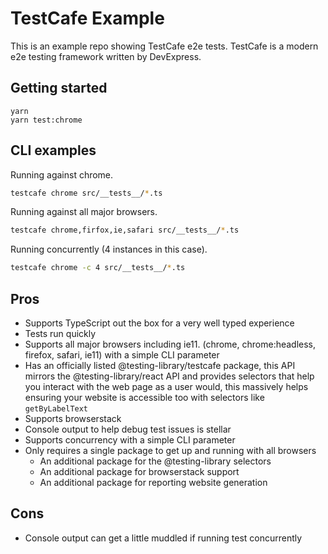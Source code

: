 # TestCafe Example

This is an example repo showing TestCafe e2e tests. TestCafe is a modern e2e testing framework written by DevExpress.

## Getting started

```
yarn
yarn test:chrome
```

## CLI examples

Running against chrome.

```sh
testcafe chrome src/__tests__/*.ts
```

Running against all major browsers.

```sh
testcafe chrome,firfox,ie,safari src/__tests__/*.ts
```

Running concurrently (4 instances in this case).

```sh
testcafe chrome -c 4 src/__tests__/*.ts
```

## Pros

- Supports TypeScript out the box for a very well typed experience
- Tests run quickly
- Supports all major browsers including ie11. (chrome, chrome:headless, firefox, safari, ie11) with a simple CLI parameter
- Has an officially listed @testing-library/testcafe package, this API mirrors the @testing-library/react API and provides selectors that help you interact with the web page as a user would, this massively helps ensuring your website is accessible too with selectors like `getByLabelText`
- Supports browserstack
- Console output to help debug test issues is stellar
- Supports concurrency with a simple CLI parameter
- Only requires a single package to get up and running with all browsers
  - An additional package for the @testing-library selectors
  - An additional package for browserstack support
  - An additional package for reporting website generation

## Cons

- Console output can get a little muddled if running test concurrently
